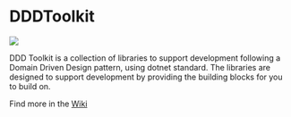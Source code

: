 # DDDToolkit
[<img src="https://ninthlight.visualstudio.com/_apis/public/build/definitions/2a0b2dd5-5fb3-41e4-a3bb-09ae80277b94/6/badge"/>](https://ninthlight.visualstudio.com/2a0b2dd5-5fb3-41e4-a3bb-09ae80277b94/_build/index?definitionId=6)

DDD Toolkit is a collection of libraries to support development following a Domain Driven Design pattern, using dotnet standard. The libraries are designed to support development by providing the building blocks for you to build on.

Find more in the [Wiki](https://github.com/codepb/DDDToolkit/Wiki)
